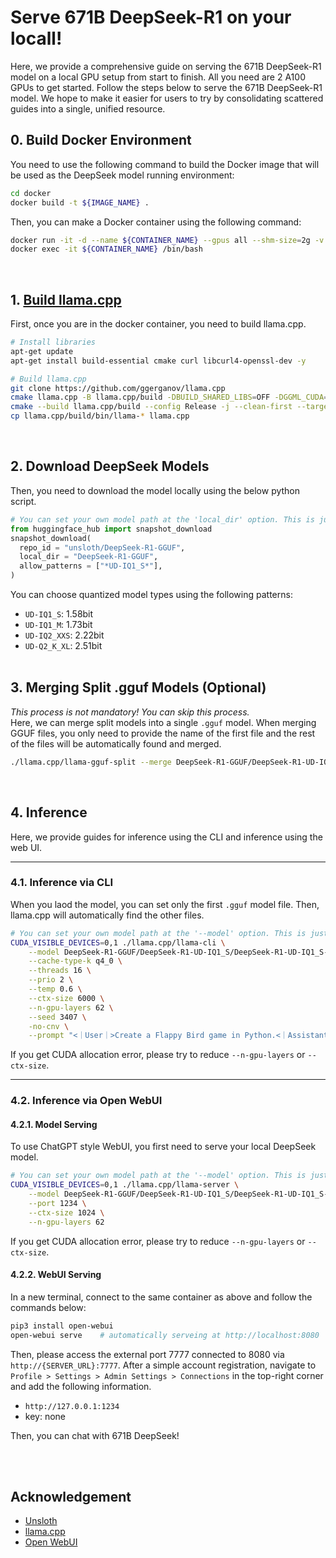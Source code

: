 # Serve 671B DeepSeek-R1 on your locall!
Here, we provide a comprehensive guide on serving the 671B DeepSeek-R1 model on a local GPU setup from start to finish.
All you need are 2 A100 GPUs to get started.
Follow the steps below to serve the 671B DeepSeek-R1 model.
We hope to make it easier for users to try by consolidating scattered guides into a single, unified resource.

## 0. Build Docker Environment
You need to use the following command to build the Docker image that will be used as the DeepSeek model running environment:
```bash
cd docker
docker build -t ${IMAGE_NAME} .
```

Then, you can make a Docker container using the following command:
```bash
docker run -it -d --name ${CONTAINER_NAME} --gpus all --shm-size=2g -v ${PATH_TO_BE_MOUNTED}:${MOUNT_PATH} -p 7777:8080 ${IMAGE_NAME}
docker exec -it ${CONTAINER_NAME} /bin/bash
```
<br>



## 1. [Build llama.cpp](https://github.com/ggerganov/llama.cpp/blob/master/docs/build.md)
First, once you are in the docker container, you need to build llama.cpp.
```bash
# Install libraries
apt-get update
apt-get install build-essential cmake curl libcurl4-openssl-dev -y

# Build llama.cpp
git clone https://github.com/ggerganov/llama.cpp
cmake llama.cpp -B llama.cpp/build -DBUILD_SHARED_LIBS=OFF -DGGML_CUDA=ON -DLLAMA_CURL=ON
cmake --build llama.cpp/build --config Release -j --clean-first --target llama-quantize llama-cli llama-gguf-split llama-server
cp llama.cpp/build/bin/llama-* llama.cpp
```
<br>

## 2. Download DeepSeek Models
Then, you need to download the model locally using the below python script.
```python
# You can set your own model path at the 'local_dir' option. This is just an example.
from huggingface_hub import snapshot_download
snapshot_download(
  repo_id = "unsloth/DeepSeek-R1-GGUF",
  local_dir = "DeepSeek-R1-GGUF",
  allow_patterns = ["*UD-IQ1_S*"],
)
```
You can choose quantized model types using the following patterns:
* `UD-IQ1_S`: 1.58bit
* `UD-IQ1_M`: 1.73bit
* `UD-IQ2_XXS`: 2.22bit
* `UD-Q2_K_XL`: 2.51bit
<br><br>


## 3. Merging Split .gguf Models (Optional)
*This process is not mandatory! You can skip this process.*<br>
Here, we can merge split models into a single `.gguf` model.
When merging GGUF files, you only need to provide the name of the first file and the rest of the files will be automatically found and merged.
```bash
./llama.cpp/llama-gguf-split --merge DeepSeek-R1-GGUF/DeepSeek-R1-UD-IQ1_S/DeepSeek-R1-UD-IQ1_S-00001-of-00003.gguf DeepSeek-R1-GGUF/DeepSeek-R1-UD-IQ1_S/DeepSeek-R1-UD-IQ1_S-merged.gguf
```
<br>



## 4. Inference
Here, we provide guides for inference using the CLI and inference using the web UI.

---
### 4.1. Inference via CLI
When you laod the model, you can set only the first `.gguf` model file.
Then, llama.cpp will automatically find the other files.
```bash
# You can set your own model path at the '--model' option. This is just an example.
CUDA_VISIBLE_DEVICES=0,1 ./llama.cpp/llama-cli \
    --model DeepSeek-R1-GGUF/DeepSeek-R1-UD-IQ1_S/DeepSeek-R1-UD-IQ1_S-00001-of-00003.gguf \
    --cache-type-k q4_0 \
    --threads 16 \
    --prio 2 \
    --temp 0.6 \
    --ctx-size 6000 \
    --n-gpu-layers 62 \
    --seed 3407 \
    -no-cnv \
    --prompt "<｜User｜>Create a Flappy Bird game in Python.<｜Assistant｜>"
```
If you get CUDA allocation error, please try to reduce `--n-gpu-layers` or `--ctx-size`.


---
### 4.2. Inference via Open WebUI
#### 4.2.1. Model Serving
To use ChatGPT style WebUI, you first need to serve your local DeepSeek model.
```bash 
# You can set your own model path at the '--model' option. This is just an example.
CUDA_VISIBLE_DEVICES=0,1 ./llama.cpp/llama-server \
    --model DeepSeek-R1-GGUF/DeepSeek-R1-UD-IQ1_S/DeepSeek-R1-UD-IQ1_S-00001-of-00003.gguf \
    --port 1234 \
    --ctx-size 1024 \
    --n-gpu-layers 62
```
If you get CUDA allocation error, please try to reduce `--n-gpu-layers` or `--ctx-size`.


#### 4.2.2. WebUI Serving
In a new terminal, connect to the same container as above and follow the commands below:
```bash
pip3 install open-webui
open-webui serve    # automatically serveing at http://localhost:8080
```

Then, please access the external port 7777 connected to 8080 via `http://{SERVER_URL}:7777`. After a simple account registration, navigate to `Profile > Settings > Admin Settings > Connections` in the top-right corner and add the following information.
* `http://127.0.0.1:1234`
* key: none

Then, you can chat with 671B DeepSeek!

<br><br>


## Acknowledgement
* [Unsloth](https://unsloth.ai/blog/deepseekr1-dynamic#running%20r1)
* [llama.cpp](https://github.com/ggerganov/llama.cpp/blob/master/docs/build.md)
* [Open WebUI](https://docs.openwebui.com/tutorials/integrations/deepseekr1-dynamic/#step-3-make-sure-open-webui-is-installed-and-running)